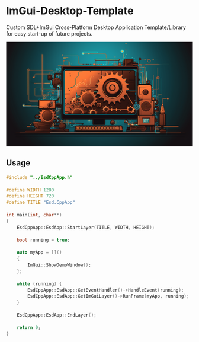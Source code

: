 # ImGui-Desktop-Template
Custom SDL+ImGui Cross-Platform Desktop Application Template/Library for easy start-up of future projects.

![](https://github.com/Emilprivate/Esd.CppApp/blob/main/Logo.png)

## Usage
```cpp
#include "../EsdCppApp.h"

#define WIDTH 1280
#define HEIGHT 720
#define TITLE "Esd.CppApp"

int main(int, char**)
{
    EsdCppApp::EsdApp::StartLayer(TITLE, WIDTH, HEIGHT);

    bool running = true;

    auto myApp = []()
    {
        ImGui::ShowDemoWindow();
    };

    while (running) {
        EsdCppApp::EsdApp::GetEventHandler()->HandleEvent(running);
        EsdCppApp::EsdApp::GetImGuiLayer()->RunFrame(myApp, running);
    }

    EsdCppApp::EsdApp::EndLayer();

    return 0;
}
```
